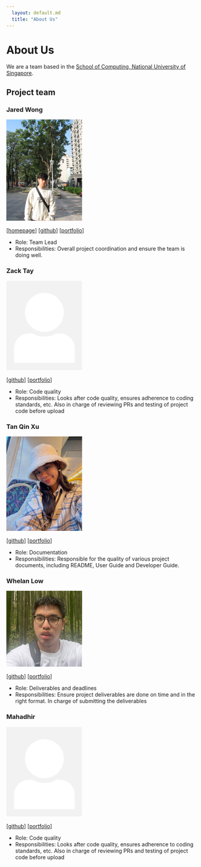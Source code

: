 ```yaml
---
  layout: default.md
  title: "About Us"
---
```


# About Us

We are a team based in the [School of Computing, National University of Singapore](http://www.comp.nus.edu.sg).

## Project team

### Jared Wong

<img src="images/jajared.png" width="200px">

[[homepage](https://jajared.vercel.app/)]
[[github](https://github.com/Jajared)]
[[portfolio](team/johndoe.md)]

* Role: Team Lead
* Responsibilities: Overall project coordination and ensure the team is doing well.
### Zack Tay

<img src="images/johndoe.png" width="200px">

[[github](http://github.com/johndoe)]
[[portfolio](team/johndoe.md)]

* Role: Code quality
* Responsibilities: Looks after code quality, ensures adherence to coding standards, etc. Also in charge of reviewing PRs and testing of project code before upload

### Tan Qin Xu

<img src="images/qinxu.png" width="200px">

[[github](http://github.com/qinxutan)] [[portfolio](team/johndoe.md)]

* Role: Documentation
* Responsibilities: Responsible for the quality of various project documents, including README, User Guide and Developer Guide.

### Whelan Low

<img src="images/whelan-low.png" width="200px">

[[github](http://github.com/whelan-low)]
[[portfolio](team/johndoe.md)]

* Role: Deliverables and deadlines
* Responsibilities: Ensure project deliverables are done on time and in the right format. In charge of submitting the deliverables

### Mahadhir

<img src="images/johndoe.png" width="200px">

[[github](http://github.com/johndoe)]
[[portfolio](team/johndoe.md)]

* Role: Code quality
* Responsibilities: Looks after code quality, ensures adherence to coding standards, etc. Also in charge of reviewing PRs and testing of project code before upload
